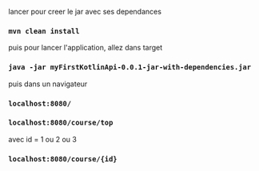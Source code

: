 lancer pour creer le jar avec ses dependances <br>
### `mvn clean install`
puis pour lancer l'application, allez dans target  <br>
### `java -jar myFirstKotlinApi-0.0.1-jar-with-dependencies.jar`
puis dans un navigateur
### `localhost:8080/`
### `localhost:8080/course/top`
avec id = 1 ou 2 ou 3
### `localhost:8080/course/{id}`

